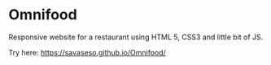 # Omnifood
Responsive website for a restaurant using HTML 5, CSS3 and little bit of JS.

Try here: 
  https://savaseso.github.io/Omnifood/
